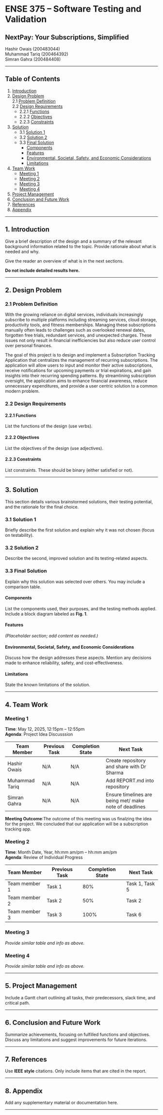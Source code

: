 # ENSE 375 – Software Testing and Validation
## NextPay: Your Subscriptions, Simplified

Hashir Owais (200483044)  
Muhammad Tariq (200464392)<br>
Simran Gahra (200484408)  

---

## Table of Contents

1. [Introduction](#1-introduction)  
2. [Design Problem](#2-design-problem)  
   2.1 [Problem Definition](#21-problem-definition)  
   2.2 [Design Requirements](#22-design-requirements)  
   - 2.2.1 [Functions](#221-functions)  
   - 2.2.2 [Objectives](#222-objectives)  
   - 2.2.3 [Constraints](#223-constraints)  
3. [Solution](#3-solution)  
   - 3.1 [Solution 1](#31-solution-1)  
   - 3.2 [Solution 2](#32-solution-2)  
   - 3.3 [Final Solution](#33-final-solution)  
     - [Components](#components)  
     - [Features](#features)  
     - [Environmental, Societal, Safety, and Economic Considerations](#environmental-societal-safety-and-economic-considerations)  
     - [Limitations](#limitations)  
4. [Team Work](#4-team-work)  
   - [Meeting 1](#meeting-1)  
   - [Meeting 2](#meeting-2)  
   - [Meeting 3](#meeting-3)  
   - [Meeting 4](#meeting-4)  
5. [Project Management](#5-project-management)  
6. [Conclusion and Future Work](#6-conclusion-and-future-work)  
7. [References](#7-references)  
8. [Appendix](#8-appendix)  

---

## 1. Introduction

Give a brief description of the design and a summary of the relevant background information related to the topic. Provide rationale about what is needed and why.

Give the reader an overview of what is in the next sections.

**Do not include detailed results here.**

---

## 2. Design Problem

### 2.1 Problem Definition

With the growing reliance on digital services, individuals increasingly subscribe to multiple platforms including streaming services, cloud storage, productivity tools, and fitness memberships. Managing these subscriptions manually often leads to challenges such as overlooked renewal dates, forgotten free trials, redundant services, and unexpected charges. These issues not only result in financial inefficiencies but also reduce user control over personal finances.

The goal of this project is to design and implement a Subscription Tracking Application that centralizes the management of recurring subscriptions. The application will allow users to input and monitor their active subscriptions, receive notifications for upcoming payments or trial expirations, and gain insights into their recurring spending patterns. By streamlining subscription oversight, the application aims to enhance financial awareness, reduce unnecessary expenditures, and provide a user centric solution to a common modern problem.


### 2.2 Design Requirements

#### 2.2.1 Functions

List the functions of the design (use verbs).

#### 2.2.2 Objectives

List the objectives of the design (use adjectives).

#### 2.2.3 Constraints

List constraints. These should be binary (either satisfied or not).

---

## 3. Solution

This section details various brainstormed solutions, their testing potential, and the rationale for the final choice.

### 3.1 Solution 1

Briefly describe the first solution and explain why it was not chosen (focus on testability).

### 3.2 Solution 2

Describe the second, improved solution and its testing-related aspects.

### 3.3 Final Solution

Explain why this solution was selected over others. You may include a comparison table.

#### Components

List the components used, their purposes, and the testing methods applied. Include a block diagram labeled as **Fig. 1**.

#### Features

_(Placeholder section; add content as needed.)_

#### Environmental, Societal, Safety, and Economic Considerations

Discuss how the design addresses these aspects. Mention any decisions made to enhance reliability, safety, and cost-effectiveness.

#### Limitations

State the known limitations of the solution.

---

## 4. Team Work

### Meeting 1

**Time**: May 12, 2025, 12:15pm – 12:55pm  
**Agenda**: Project Idea Discusssion

| Team Member     | Previous Task | Completion State | Next Task |
|------------------|----------------|------------------|------------|
| Hashir Owais | N/A            | N/A              | Create repository and share with Dr Sharma     |
| Muhammad Tariq | N/A            | N/A              | Add REPORT.md into repository    |
| Simran Gahra | N/A            | N/A              | Ensure timelines are being met/ make note of deadlines     |

**Meeting Outcome**:The outcome of this meeting was us finalzing the idea for the project. We concluded that our application will be a subscription tracking app.

### Meeting 2

**Time**: Month Date, Year, hh:mm am/pm – hh:mm am/pm  
**Agenda**: Review of Individual Progress

| Team Member     | Previous Task | Completion State | Next Task      |
|------------------|----------------|------------------|----------------|
| Team member 1 | Task 1         | 80%              | Task 1, Task 5 |
| Team member 2 | Task 2         | 50%              | Task 2         |
| Team member 3 | Task 3         | 100%             | Task 6         |

### Meeting 3

_Provide similar table and info as above._

### Meeting 4

_Provide similar table and info as above._

---

## 5. Project Management

Include a Gantt chart outlining all tasks, their predecessors, slack time, and critical path.

---

## 6. Conclusion and Future Work

Summarize achievements, focusing on fulfilled functions and objectives.  
Discuss any limitations and suggest improvements for future iterations.

---

## 7. References

Use **IEEE style** citations. Only include items that are cited in the report.

---

## 8. Appendix

Add any supplementary material or documentation here.

---

